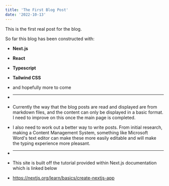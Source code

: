 ```yaml
---
title: 'The First Blog Post'
date: '2022-10-13'
---
```


This is the first real post for the blog.

So far this blog has been constructed with:  
- **Next.js** 
- **React**
- **Typescript**
- **Tailwind CSS** 
- and hopefully more to come
- __________________________________________________________________________________

- Currently the way that the blog posts are read and displayed are from markdown files, and the content
can only be displayed in a basic format. I need to improve on this once the main page is completed.

- I also need to work out a better way to write posts. From initial research, making a Content Management System, something like Microsoft Word's text editor can make these more easily editable and will make the typing experience more pleasant.  

- __________________________________________________________________________________
- This site is built off the tutorial provided within Next.js documentation which is linked below
- https://nextjs.org/learn/basics/create-nextjs-app
